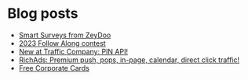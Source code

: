 # Blog posts
<!-- BLOG-POST-LIST:START -->
- [Smart Surveys from ZeyDoo](https://afflift.com/f/threads/smart-surveys-from-zeydoo.10505/)
- [2023 Follow Along contest](https://afflift.com/f/threads/2023-follow-along-contest.10259/)
- [New at Traffic Company: PIN API!](https://afflift.com/f/threads/new-at-traffic-company-pin-api.10362/)
- [RichAds: Premium push, pops, in-page, calendar, direct click traffic!](https://afflift.com/f/threads/richads-premium-push-pops-in-page-calendar-direct-click-traffic.991/)
- [Free Corporate Cards](https://afflift.com/f/threads/free-corporate-cards.10509/)
<!-- BLOG-POST-LIST:END -->
